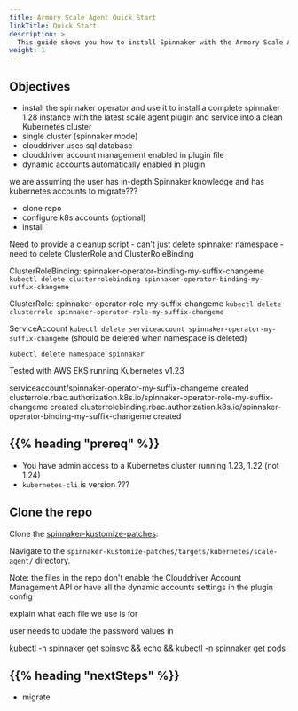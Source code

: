 ```yaml
---
title: Armory Scale Agent Quick Start
linkTitle: Quick Start
description: >
  This guide shows you how to install Spinnaker with the Armory Scale Agent in your Kubernetes cluster. 
weight: 1
---
```


<!--
spinnaker-kustomize-patches repo

"spinnaker mode" -> install the service in the same cluster as spinnaker

should enable dynamic account feature in plugin because seriously, who'd want to try out the Scale Agent without delving into the dynamic account migration features?

quick spin?

https://armory.zoom.us/rec/share/aaavlB1E3jRFDi3C7resW4GOwNOZp6F_luKTHLrjbIGvtJZXXDCeiQGbVUMI0RMe.mKcmpqwLSIax4J4B

-->

## Objectives

* install the spinnaker operator and use it to install a complete spinnaker 1.28 instance with the latest scale agent plugin and service  into a clean Kubernetes cluster
* single cluster (spinnaker mode)
* clouddriver uses sql database
* clouddriver account management enabled in plugin file
* dynamic accounts automatically enabled in plugin

we are assuming the user has in-depth Spinnaker knowledge and has kubernetes accounts to migrate???

* clone repo
* configure k8s accounts (optional)
* install

Need to provide a cleanup script - can't just delete spinnaker namespace - need to delete ClusterRole and ClusterRoleBinding

ClusterRoleBinding: spinnaker-operator-binding-my-suffix-changeme `kubectl delete clusterrolebinding spinnaker-operator-binding-my-suffix-changeme`

ClusterRole: spinnaker-operator-role-my-suffix-changeme  `kubectl delete clusterrole spinnaker-operator-role-my-suffix-changeme`

ServiceAccount `kubectl delete serviceaccount spinnaker-operator-my-suffix-changeme` (should be deleted when namespace is deleted)

`kubectl delete namespace spinnaker`

Tested with AWS EKS running Kubernetes v1.23


serviceaccount/spinnaker-operator-my-suffix-changeme created
clusterrole.rbac.authorization.k8s.io/spinnaker-operator-role-my-suffix-changeme created
clusterrolebinding.rbac.authorization.k8s.io/spinnaker-operator-binding-my-suffix-changeme created

## {{% heading "prereq" %}}

* You have admin access to a Kubernetes cluster running 1.23, 1.22 (not 1.24)
* `kubernetes-cli` is version ???

<!-- too much text -  put in a collapsible pane if we decide to include it
### Why use Kustomize patches for Spinnaker configuration

{{< include "armory-operator/why-use-kustomize.md" >}}

### How Kustomize works

{{< include "armory-operator/how-kustomize-works.md" >}}

### Kustomize resources

* Kustomize [Glossary](https://kubectl.docs.kubernetes.io/references/kustomize/glossary/)
* Kustomize [introduction](https://kubectl.docs.kubernetes.io/guides/introduction/kustomize/)
* [Kustomization file overview](https://kubectl.docs.kubernetes.io/references/kustomize/kustomization/)

### Kubernetes requirements

{{< include "armory-operator/k8s-reqs.md" >}}

## Spinnaker Kustomize patches repo

{{< include "armory-operator/spin-kust-repo.md" >}}

-->

## Clone the repo

Clone the [spinnaker-kustomize-patches](https://github.com/aimeeu/spinnaker-kustomize-patches):

Navigate to the `spinnaker-kustomize-patches/targets/kubernetes/scale-agent/` directory.

Note: the files in the repo don't enable the Clouddriver Account Management API or have all the dynamic accounts settings in the plugin config

explain what each file we use is for 

user needs to update the password values in 



kubectl -n spinnaker get spinsvc && echo && kubectl -n spinnaker get pods

## {{% heading "nextSteps" %}}

- migrate 